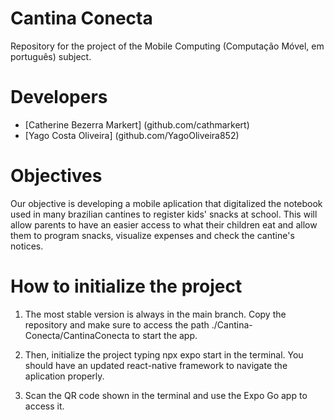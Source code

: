 # Cantina Conecta
Repository for the project of the Mobile Computing (Computação Móvel, em português) subject. 

# Developers
- [Catherine Bezerra Markert] (github.com/cathmarkert)
- [Yago Costa Oliveira] (github.com/YagoOliveira852)

# Objectives
Our objective is developing a mobile aplication that digitalized the notebook used in many brazilian cantines to register kids' snacks at school. This will allow parents to have an easier access to what their children eat and allow them to program snacks, visualize expenses and check the cantine's notices. 

# How to initialize the project
1. The most stable version is always in the main branch. Copy the repository and make sure to access the path ./Cantina-Conecta/CantinaConecta to start the app. 

2. Then, initialize the project typing npx expo start in the terminal. You should have an updated react-native framework to navigate the aplication properly. 

3. Scan the QR code shown in the terminal and use the Expo Go app to access it. 
